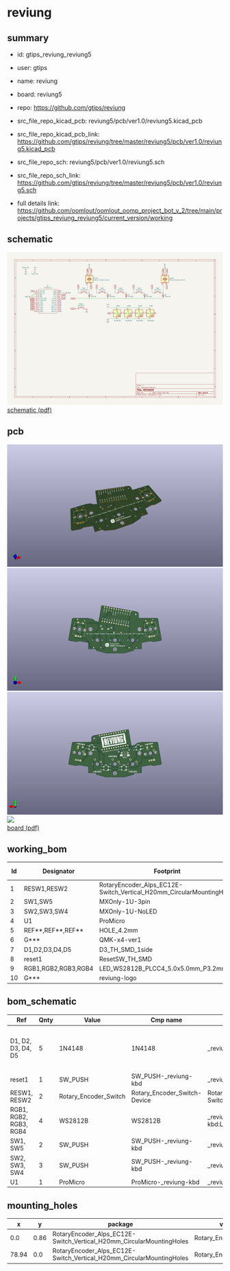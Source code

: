 # reviung
 
## summary 
* id: gtips_reviung_reviung5
* user: gtips
* name: reviung
* board: reviung5
* repo: https://github.com/gtips/reviung
* src_file_repo_kicad_pcb: reviung5/pcb/ver1.0/reviung5.kicad_pcb
* src_file_repo_kicad_pcb_link: https://github.com/gtips/reviung/tree/master/reviung5/pcb/ver1.0/reviung5.kicad_pcb


* src_file_repo_sch: reviung5/pcb/ver1.0/reviung5.sch
* src_file_repo_sch_link: https://github.com/gtips/reviung/tree/master/reviung5/pcb/ver1.0/reviung5.sch
* full details link: https://github.com/oomlout/oomlout_oomp_project_bot_v_2/tree/main/projects/gtips_reviung_reviung5/current_version/working  

## schematic  
![](working_schematic_600.png)  
[schematic (pdf)](working_schematic.pdf) 






















## pcb  
![](working_3d_600.png) 
![](working_3d_front_600.png)  
![](working_3d_back_600.png)  
![](working_600.png)  
[board (pdf)](working.pdf)  

## working_bom
| Id | Designator | Footprint | Quantity | Designation | Supplier and ref |  | None | 
| --- | --- | --- | --- | --- | --- | --- | --- | 
| 1 | RESW1,RESW2 | RotaryEncoder_Alps_EC12E-Switch_Vertical_H20mm_CircularMountingHoles | 2 | Rotary_Encoder_Switch |  |  | [''] | 
| 2 | SW1,SW5 | MXOnly-1U-3pin | 2 | SW_PUSH |  |  | [''] | 
| 3 | SW2,SW3,SW4 | MXOnly-1U-NoLED | 3 | SW_PUSH |  |  | [''] | 
| 4 | U1 | ProMicro | 1 | ProMicro |  |  | [''] | 
| 5 | REF**,REF**,REF** | HOLE_4.2mm | 3 | HOLE_4.2mm |  |  | [''] | 
| 6 | G*** | QMK-x4-ver1 | 1 | LOGO |  |  | [''] | 
| 7 | D1,D2,D3,D4,D5 | D3_TH_SMD_1side | 5 | 1N4148 |  |  | [''] | 
| 8 | reset1 | ResetSW_TH_SMD | 1 | SW_PUSH |  |  | [''] | 
| 9 | RGB1,RGB2,RGB3,RGB4 | LED_WS2812B_PLCC4_5.0x5.0mm_P3.2mm | 4 | WS2812B |  |  | [''] | 
| 10 | G*** | reviung-logo | 1 | LOGO |  |  | [''] | 


## bom_schematic
| Ref | Qnty | Value | Cmp name | Footprint | Description | Vendor | DNP | 
| --- | --- | --- | --- | --- | --- | --- | --- | 
| D1, D2, D3, D4, D5 | 5 | 1N4148 | 1N4148 | _reviung-kbd:D3_TH_SMD_1side | 100V 0.15A standard switching diode, DO-35 |  |  | 
| reset1 | 1 | SW_PUSH | SW_PUSH-_reviung-kbd | _reviung-kbd:ResetSW_TH_SMD |  |  |  | 
| RESW1, RESW2 | 2 | Rotary_Encoder_Switch | Rotary_Encoder_Switch-Device | Rotary_Encoder:RotaryEncoder_Alps_EC12E-Switch_Vertical_H20mm_CircularMountingHoles |  |  |  | 
| RGB1, RGB2, RGB3, RGB4 | 4 | WS2812B | WS2812B | _reviung-kbd:LED_WS2812B_PLCC4_5.0x5.0mm_P3.2mm | RGB LED with integrated controller |  |  | 
| SW1, SW5 | 2 | SW_PUSH | SW_PUSH-_reviung-kbd | _reviung-kbd:MXOnly-1U-3pin |  |  |  | 
| SW2, SW3, SW4 | 3 | SW_PUSH | SW_PUSH-_reviung-kbd | _reviung-kbd:MXOnly-1U-NoLED |  |  |  | 
| U1 | 1 | ProMicro | ProMicro-_reviung-kbd | _reviung-kbd:ProMicro |  |  |  | 


## mounting_holes
| x | y | package | value | ref | size | 
| --- | --- | --- | --- | --- | --- | 
| 0.0 | 0.86 | RotaryEncoder_Alps_EC12E-Switch_Vertical_H20mm_CircularMountingHoles | Rotary_Encoder_Switch | RESW1 | m3 | 
| 78.94 | 0.0 | RotaryEncoder_Alps_EC12E-Switch_Vertical_H20mm_CircularMountingHoles | Rotary_Encoder_Switch | RESW2 | m3 | 


